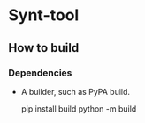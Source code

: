 # Synt-tool

## How to build
### Dependencies
  * A builder, such as PyPA build.

    pip install build
    python -m build